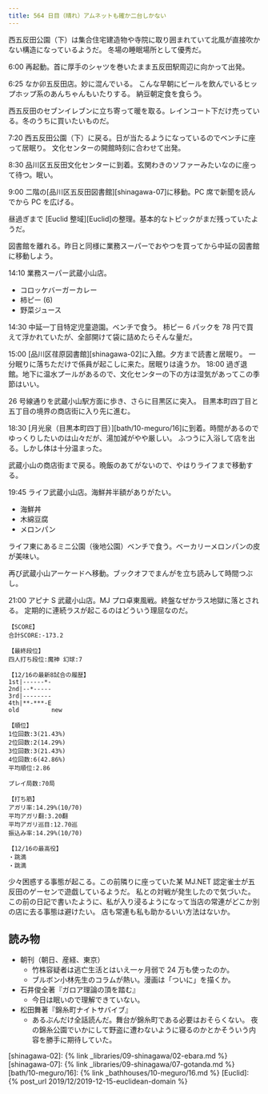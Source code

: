 ```yaml
---
title: 564 日目（晴れ）アムネットも確か二台しかない
---
```


西五反田公園（下）は集合住宅建造物や寺院に取り囲まれていて北風が直接吹かない構造になっているようだ。
冬場の睡眠場所として優秀だ。

6:00 再起動。首に厚手のシャツを巻いたまま五反田駅周辺に向かって出発。

6:25 なか卯五反田店。妙に混んでいる。
こんな早朝にビールを飲んでいるヒップホップ系のあんちゃんもいたりする。
納豆朝定食を食らう。

西五反田のセブンイレブンに立ち寄って暖を取る。レインコート下だけ売っている。冬のうちに買いたいものだ。

7:20 西五反田公園（下）に戻る。日が当たるようになっているのでベンチに座って居眠り。
文化センターの開館時刻に合わせて出発。

8:30 品川区五反田文化センターに到着。玄関わきのソファーみたいなのに座って待つ。眠い。

9:00 二階の[品川区五反田図書館][shinagawa-07]に移動。PC 席で新聞を読んでから PC を広げる。

昼過ぎまで [Euclid 整域][Euclid]の整理。基本的なトピックがまだ残っていたようだ。

図書館を離れる。昨日と同様に業務スーパーでおやつを買ってから中延の図書館に移動しよう。

14:10 業務スーパー武蔵小山店。

* コロッケバーガーカレー
* 柿ピー (6)
* 野菜ジュース

14:30 中延一丁目特定児童遊園。ベンチで食う。
柿ピー 6 パックを 78 円で買えて浮かれていたが、全部開けて袋に詰めたらそんな量だ。

15:00 [品川区荏原図書館][shinagawa-02]に入館。夕方まで読書と居眠り。
一分眠りに落ちただけで係員が起こしに来た。居眠りは違うか。
18:00 過ぎ退館。地下に温水プールがあるので、文化センターの下の方は湿気があってこの季節はいい。

26 号線通りを武蔵小山駅方面に歩き、さらに目黒区に突入。
目黒本町四丁目と五丁目の境界の商店街に入り先に進む。

18:30 [月光泉（目黒本町四丁目）][bath/10-meguro/16]に到着。時間があるのでゆっくりしたいのは山々だが、湯加減がやや厳しい。
ふつうに入浴して店を出る。しかし体は十分温まった。

武蔵小山の商店街まで戻る。晩飯のあてがないので、やはりライフまで移動する。

19:45 ライフ武蔵小山店。海鮮丼半額がありがたい。

* 海鮮丼
* 木綿豆腐
* メロンパン

ライフ東にあるミニ公園（後地公園）ベンチで食う。ベーカリーメロンパンの皮が美味い。

再び武蔵小山アーケードへ移動。ブックオフでまんがを立ち読みして時間つぶし。

21:00 アピナ S 武蔵小山店。MJ プロ卓東風戦。終盤なぜかラス地獄に落とされる。
定期的に連続ラスが起こるのはどういう理屈なのだ。

```text
【SCORE】
合計SCORE:-173.2

【最終段位】
四人打ち段位:魔神 幻球:7

【12/16の最新8試合の履歴】
1st|------*-
2nd|--*-----
3rd|--------
4th|**-***-E
old         new

【順位】
1位回数:3(21.43%)
2位回数:2(14.29%)
3位回数:3(21.43%)
4位回数:6(42.86%)
平均順位:2.86

プレイ局数:70局

【打ち筋】
アガリ率:14.29%(10/70)
平均アガリ翻:3.20翻
平均アガリ巡目:12.70巡
振込み率:14.29%(10/70)

【12/16の最高役】
・跳満
・跳満
```

少々困惑する事態が起こる。この前隣りに座っていた某 MJ.NET 認定雀士が五反田のゲーセンで遊戯しているようだ。
私との対戦が発生したので気づいた。
この前の日記で書いたように、私が入り浸るようになって当店の常連がどこか別の店に去る事態は避けたい。
店も常連も私も助かるいい方法はないか。

## 読み物

* 朝刊（朝日、産経、東京）
  * 竹株容疑者は逃亡生活とはいえ一ヶ月弱で 24 万も使ったのか。
  * ブルボン小林先生のコラムが熱い。漫画は「ついに」を描くか。
* 石井俊全著『ガロア理論の頂を踏む』
  * 今日は眠いので理解できていない。
* 松田舞著『錦糸町ナイトサバイブ』
  * あるぶんだけ全話読んだ。舞台が錦糸町である必要はおそらくない。
    夜の錦糸公園でいかにして野盗に遭わないように寝るのかとかそういう内容を勝手に期待していた。

[shinagawa-02]: {% link _libraries/09-shinagawa/02-ebara.md %}
[shinagawa-07]: {% link _libraries/09-shinagawa/07-gotanda.md %}
[bath/10-meguro/16]: {% link _bathhouses/10-meguro/16.md %}
[Euclid]: {% post_url 2019/12/2019-12-15-euclidean-domain %}
